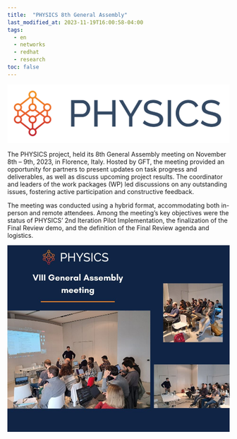```yaml
---
title:  "PHYSICS 8th General Assembly"
last_modified_at: 2023-11-19T16:00:58-04:00
tags:
  - en
  - networks
  - redhat
  - research
toc: false
---
```


[![](/assets/images/posts/2022-09-20-physics-ga4/1.png)](/physics)

The PHYSICS project, held its 8th General Assembly meeting on November 8th – 9th, 2023, in Florence, Italy. Hosted by GFT, the meeting provided an opportunity for partners to present updates on task progress and deliverables, as well as discuss upcoming project results. The coordinator and leaders of the work packages (WP) led discussions on any outstanding issues, fostering active participation and constructive feedback.

The meeting was conducted using a hybrid format, accommodating both in-person and remote attendees. Among the meeting’s key objectives were the status of PHYSICS’ 2nd Iteration Pilot Implementation, the finalization of the Final Review demo, and the definition of the Final Review agenda and logistics. 

![](/assets/images/posts/2023-11-19-physics-ga8.jpg)